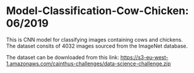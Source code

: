 # Model-Classification-Cow-Chicken: 06/2019

This is CNN model for classifying images containing cows and chickens. The dataset consits of 4032 images
sourced from the ImageNet database. 

The dataset can be downloaded from this link:
https://s3-eu-west-1.amazonaws.com/cainthus-challenges/data-science-challenge.zip
